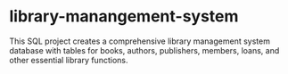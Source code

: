 # library-manangement-system
This SQL project creates a comprehensive library management system database with tables for books, authors, publishers, members, loans, and other essential library functions.
